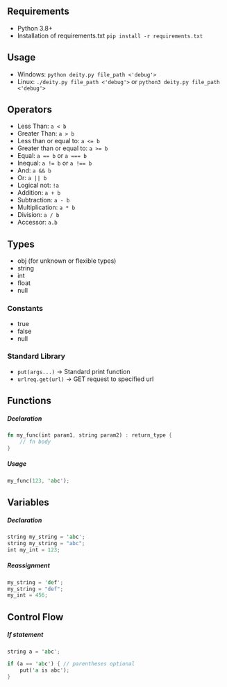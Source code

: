 ## Requirements
* Python 3.8+
* Installation of requirements.txt `pip install -r requirements.txt`

## Usage
* Windows: `python deity.py file_path <'debug'>`
* Linux: `./deity.py file_path <'debug'>` or `python3 deity.py file_path <'debug'>`

## Operators
* Less Than: `a < b`
* Greater Than: `a > b`
* Less than or equal to: `a <= b`
* Greater than or equal to: `a >= b`
* Equal: `a == b` or `a === b`
* Inequal: `a != b` or `a !== b`
* And: `a && b`
* Or: `a || b`
* Logical not: `!a`
* Addition: `a + b`
* Subtraction: `a - b`
* Multiplication: `a * b`
* Division: `a / b`
* Accessor: `a.b`

## Types
* obj (for unknown or flexible types)
* string
* int
* float
* null

### Constants
* true
* false
* null

### Standard Library
* `put(args...)` -> Standard print function
* `urlreq.get(url)` -> GET request to specified url

## Functions

##### Declaration
```rust
fn my_func(int param1, string param2) : return_type {
    // fn body
}
```

##### Usage
```rust
my_func(123, 'abc');
```

## Variables

##### Declaration
```rust
string my_string = 'abc';
string my_string = "abc";
int my_int = 123;
```

##### Reassignment
```rust
my_string = 'def';
my_string = "def";
my_int = 456;
```

## Control Flow

##### If statement
```rust
string a = 'abc';

if (a == 'abc') { // parentheses optional
    put('a is abc');
}
```